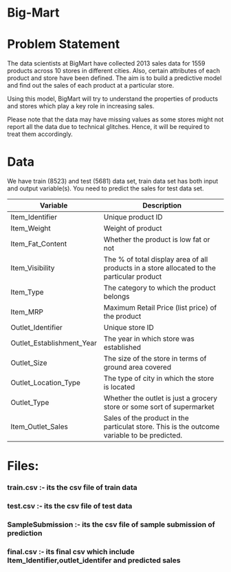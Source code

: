 # Big-Mart

# Problem Statement

The data scientists at BigMart have collected 2013 sales data for 1559 products across 10 stores in different cities. Also, certain attributes of each product and store have been defined. The aim is to build a predictive model and find out the sales of each product at a particular store.

Using this model, BigMart will try to understand the properties of products and stores which play a key role in increasing sales.

 

Please note that the data may have missing values as some stores might not report all the data due to technical glitches. Hence, it will be required to treat them accordingly.


# Data

We have train (8523) and test (5681) data set, train data set has both input and output variable(s). You need to predict the sales for test data set.

| __Variable__                | __Description__                                                                            |
|-----------------------------|----------------                                                                            |
|Item_Identifier              |Unique product ID                                                                           |
|Item_Weight                  |Weight of product                                                                           |                         
|Item_Fat_Content             |Whether the product is low fat or not                                                       |
|Item_Visibility              |The % of total display area of all products in a store allocated to the particular product  |
|Item_Type                    |The category to which the product belongs                                                   |
|Item_MRP                     |Maximum Retail Price (list price) of the product                                            |
|Outlet_Identifier            |Unique store ID                                                                             |
|Outlet_Establishment_Year    |The year in which store was established                                                     |
|Outlet_Size                  |The size of the store in terms of ground area covered                                       |
|Outlet_Location_Type         |The type of city in which the store is located                                              | 
|Outlet_Type                  |Whether the outlet is just a grocery store or some sort of supermarket                      |
|Item_Outlet_Sales            |Sales of the product in the particulat store. This is the outcome variable to be predicted. |


# Files:
### train.csv       :- its the csv file of train data
### test.csv         :- its the csv file of test data
### SampleSubmission :- its the csv file of sample submission of prediction

### final.csv           :- its final csv which include   Item_Identifier,outlet_identifer and predicted sales
